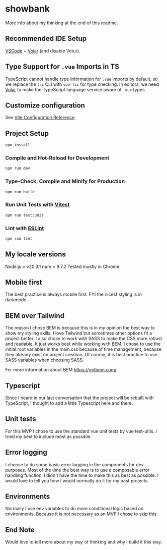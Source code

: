 # showbank

More info about my thinking at the end of this readme.

## Recommended IDE Setup

[VSCode](https://code.visualstudio.com/) + [Volar](https://marketplace.visualstudio.com/items?itemName=Vue.volar) (and disable Vetur).

## Type Support for `.vue` Imports in TS

TypeScript cannot handle type information for `.vue` imports by default, so we replace the `tsc` CLI with `vue-tsc` for type checking. In editors, we need [Volar](https://marketplace.visualstudio.com/items?itemName=Vue.volar) to make the TypeScript language service aware of `.vue` types.

## Customize configuration

See [Vite Configuration Reference](https://vitejs.dev/config/).

## Project Setup

```sh
npm install
```

### Compile and Hot-Reload for Development

```sh
npm run dev
```

### Type-Check, Compile and Minify for Production

```sh
npm run build
```

### Run Unit Tests with [Vitest](https://vitest.dev/)

```sh
npm run test:unit
```

### Lint with [ESLint](https://eslint.org/)

```sh
npm run lint
```

## My locale versions

Node.js = v20.3.1
npm = 9.7.2
Tested mostly in Chrome

## Mobile first

The best practice is always mobile first. FYI the nicest styling is in darkmode.

## BEM over Tailwind

The reason I chose BEM is because this is in my opinion the best way to show my styling skills. I love Tailwind but sometimes other options fit a project better. I also chose to work with SASS to make the CSS more robust and readable. It just works best while working with BEM. I chose to use the initial:root variables in the main.css because of time management, because they already exist on project creation. Of course, it is best practice to use SASS variables when choosing SASS.

For more information about BEM https://getbem.com/

## Typescript

Since I heard in our last conversation that the project will be rebuilt with TypeScript, I thought to add a little Typescript here and there.

## Unit tests

For this MVP I chose to use the standard vue unit tests by vue test-utils. I tried my best to include most as possible.

## Error logging

I choose to do some basic error logging in the components for dev purposes. Most of the time the best way is to use a composable error handling function. I didn't have the time to make this as best as possible. I would love to tell you how I would normally do it for my past projects.

## Environments

Normally I use env variables to do more conditional logic based on environments. Because it is not necessary as an MVP I chose to skip this.

## End Note

Would love to tell more about my way of thinking and why I build it this way.
